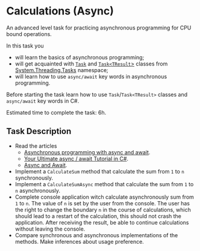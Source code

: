 # Calculations (Async)

An advanced level task for practicing asynchronous programming for CPU bound operations.

In this task you
- will learn the basics of asynchronous programming;
- will get acquainted with [`Task`](https://docs.microsoft.com/en-us/dotnet/api/system.threading.tasks.task?view=net-6.0) and [`Task<TResult`>](https://docs.microsoft.com/en-us/dotnet/api/system.threading.tasks.task-1?view=net-6.0) classes from [System.Threading.Tasks](https://docs.microsoft.com/en-us/dotnet/api/system.threading.tasks?view=net-6.0) namespace;
- will learn how to use `async/await` key words in asynchronous programming. 

Before starting the task learn how to use `Task`/`Task<TResult>` classes and `async/await` key words in C#.

Estimated time to complete the task: 6h.


## Task Description

 - Read the articles
    - [Asynchronous programming with async and await](https://docs.microsoft.com/en-us/dotnet/csharp/programming-guide/concepts/async/).
    - [Your Ultimate async / await Tutorial in C#](https://www.codingame.com/playgrounds/4240/your-ultimate-async-await-tutorial-in-c/introduction). 
    - [Async and Await](https://blog.stephencleary.com/2012/02/async-and-await.html).
- Implement a `CalculateSum` method that calculate the sum from `1` to `n` synchronously.
- Implement a `CalculateSumAsync` method that calculate the sum from `1` to `n` asynchronously.
- Complete console application witch calculate asynchronously sum from `1` to `n`. The value of `n` is set by the user from the console. The user has the right to change the boundary `n` in the course of calculations, which should lead to a restart of the calculation, this should not crash the application. After receiving the result, be able to continue calculations without leaving the console.
 - Compare synchronous and asynchronous implementations of the methods. Make inferences about usage preference.

